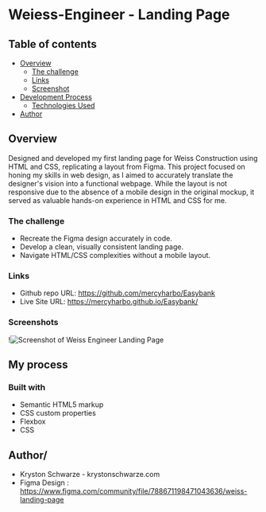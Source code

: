 # Weiess-Engineer -  Landing Page


## Table of contents

- [Overview](#overview)
  - [The challenge](#the-challenge)
  - [Links](#links)
  - [Screenshot](#screenshot)
- [Development Process](#my-process)
  - [Technologies Used](#built-with)
- [Author](#author)


## Overview

Designed and developed my first landing page for Weiss Construction using HTML and CSS, replicating a layout from Figma. This project focused on honing my skills in web design, as I aimed to accurately translate the designer's vision into a functional webpage. While the layout is not responsive due to the absence of a mobile design in the original mockup, it served as valuable hands-on experience in HTML and CSS for me.


### The challenge

- Recreate the Figma design accurately in code.
- Develop a clean, visually consistent landing page.
- Navigate HTML/CSS complexities without a mobile layout.

### Links

- Github repo URL: https://github.com/mercyharbo/Easybank
- Live Site URL: https://mercyharbo.github.io/Easybank/


### Screenshots

!![Screenshot of Weiss Engineer Landing Page](./assets/weiss-landing-page.png)


## My process

### Built with

- Semantic HTML5 markup
- CSS custom properties
- Flexbox
- CSS


## Author/

- Kryston Schwarze - krystonschwarze.com
- Figma Design : https://www.figma.com/community/file/788671198471043636/weiss-landing-page